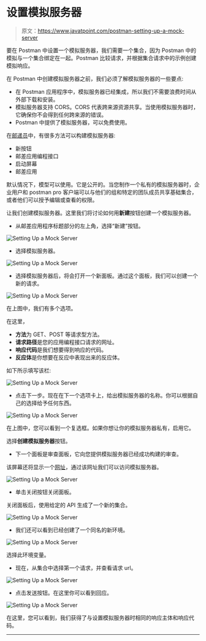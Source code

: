 # 设置模拟服务器

> 原文：<https://www.javatpoint.com/postman-setting-up-a-mock-server>

要在 Postman 中设置一个模拟服务器，我们需要一个集合，因为 Postman 中的模拟与一个集合绑定在一起。Postman 比较请求，并根据集合请求中的示例创建模拟响应。

在 Postman 中创建模拟服务器之前，我们必须了解模拟服务器的一些要点:

*   在 Postman 应用程序中，模拟服务器已经集成，所以我们不需要浪费时间从外部下载和安装。
*   模拟服务器支持 CORS。CORS 代表跨来源资源共享。当使用模拟服务器时，它确保你不会得到任何跨来源的错误。
*   Postman 中提供了模拟服务器，可以免费使用。

在[邮递员](https://www.javatpoint.com/postman)中，有很多方法可以构建模拟服务器:

*   新按钮
*   邮差应用编程接口
*   启动屏幕
*   邮差应用

默认情况下，模型可以使用。它是公开的。当您制作一个私有的模拟服务器时，企业用户和 postman pro 客户端可以与他们的组和特定的团队成员共享基础集合，或者他们可以授予编辑或查看的权限。

让我们创建模拟服务器。这里我们将讨论如何用**新建**按钮创建一个模拟服务器。

*   从邮差应用程序标题部分的左上角，选择“新建”按钮。

![Setting Up a Mock Server](img/93eea93604d7e8d4fffd9e10e79de08c.png)

*   选择模拟服务器。

![Setting Up a Mock Server](img/dc875eb221fb682b0d80ffaa76f7d894.png)

*   选择模拟服务器后，将会打开一个新面板。通过这个面板，我们可以创建一个新的请求。

![Setting Up a Mock Server](img/4ed6a29eb943bc3e16d4852fe32823b1.png)

在上图中，我们有多个选项。

在这里，

*   **方法**为 GET、POST 等请求型方法。
*   **请求路径**是您的应用编程接口请求的网址。
*   **响应代码**是我们想要得到响应的代码。
*   **反应体**是你想要在反应中表现出来的反应体。

如下所示填写该栏:

![Setting Up a Mock Server](img/8172bb21bfa6337839542474e369e288.png)

*   点击下一步。现在在下一个选项卡上，给出模拟服务器的名称。你可以根据自己的选择给予任何东西。

![Setting Up a Mock Server](img/5b9f76e928802f7d2279fd7b457b326e.png)

在上图中，您可以看到一个复选框。如果你想让你的模拟服务器私有，启用它。

选择**创建模拟服务器**按钮。

*   下一个面板是审查面板，它向您提供模拟服务器已经成功构建的审查。

该屏幕还将显示一个[网址](https://www.javatpoint.com/url-full-form)，通过该网址我们可以访问模拟服务器。

![Setting Up a Mock Server](img/b6477e309fcfe9848f75bf2d1013b0db.png)

*   单击关闭按钮关闭面板。

关闭面板后，使用给定的 API 生成了一个新的集合。

![Setting Up a Mock Server](img/6468d5500d2fa39dd98464c3ccb4af8f.png)

*   我们还可以看到已经创建了一个同名的新环境。

![Setting Up a Mock Server](img/6e10d0e483ed83201979f7b3f16294fe.png)

选择此环境变量。

*   现在，从集合中选择第一个请求，并查看请求 url。

![Setting Up a Mock Server](img/4a7c0fdc923d1d362e41fca5e0305c70.png)

*   点击发送按钮。在这里你可以看到回应。

![Setting Up a Mock Server](img/11ff0a9c5816a1f7f6b7f07c1bba5557.png)

在这里，您可以看到，我们获得了与设置模拟服务器时相同的响应主体和响应代码。

* * *